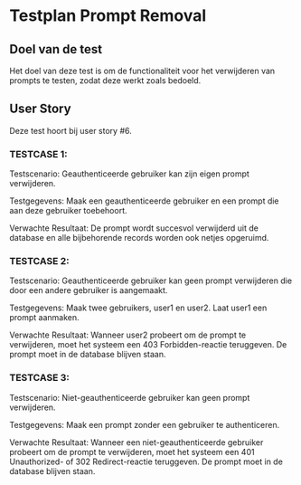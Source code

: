 # Testplan Prompt Removal
## Doel van de test
Het doel van deze test is om de functionaliteit voor het verwijderen van prompts te testen, zodat deze werkt zoals bedoeld.

## User Story
Deze test hoort bij user story #6.

### TESTCASE 1:
Testscenario: Geauthenticeerde gebruiker kan zijn eigen prompt verwijderen.

Testgegevens: Maak een geauthenticeerde gebruiker en een prompt die aan deze gebruiker toebehoort.

Verwachte Resultaat: De prompt wordt succesvol verwijderd uit de database en alle bijbehorende records worden ook netjes opgeruimd.

### TESTCASE 2:
Testscenario: Geauthenticeerde gebruiker kan geen prompt verwijderen die door een andere gebruiker is aangemaakt.

Testgegevens: Maak twee gebruikers, user1 en user2. Laat user1 een prompt aanmaken.

Verwachte Resultaat: Wanneer user2 probeert om de prompt te verwijderen, moet het systeem een 403 Forbidden-reactie teruggeven. De prompt moet in de database blijven staan.

### TESTCASE 3:
Testscenario: Niet-geauthenticeerde gebruiker kan geen prompt verwijderen.

Testgegevens: Maak een prompt zonder een gebruiker te authenticeren.

Verwachte Resultaat: Wanneer een niet-geauthenticeerde gebruiker probeert om de prompt te verwijderen, moet het systeem een 401 Unauthorized- of 302 Redirect-reactie teruggeven. De prompt moet in de database blijven staan.

